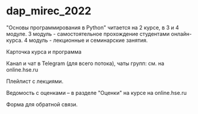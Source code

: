 # dap_mirec_2022

"Основы программирования в Python" читается на 2 курсе, в 3 и 4 модуле. 3 модуль - самостоятельное прохождение студентами онлайн-курса. 4 модуль - лекционные и семинарские занятия.

Карточка курса и программа

Канал и чат в Telegram (для всего потока), чаты групп: см. на online.hse.ru

Плейлист с лекциями.

Ведомость с оценками – в разделе "Оценки" на курсе на online.hse.ru

Форма для обратной связи.
